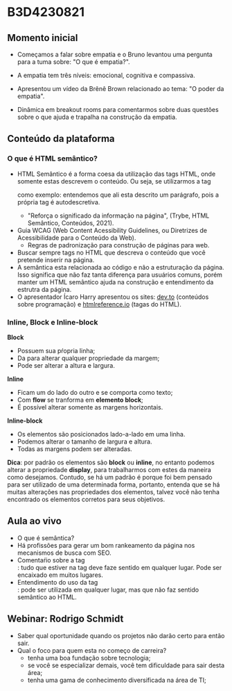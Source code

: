 # B3D4230821

## Momento inicial

- Começamos a falar sobre empatia e o Bruno levantou uma pergunta para a tuma sobre: "O que é empatia?".

- A empatia tem três níveis: emocional, cognitiva e compassiva.
- Apresentou um vídeo da Brẽnê Brown relacionado ao tema: "O poder da empatia".
- Dinâmica em breakout rooms para comentarmos sobre duas questões sobre o que ajuda e trapalha na construção da empatia.

## Conteúdo da plataforma

### O que é HTML semântico?

- HTML Semântico é a forma coesa da utilização das tags HTML, onde somente estas descrevem o conteúdo. Ou seja, se utilizarmos a tag <p> como exemplo: entendemos que ali esta descrito um parágrafo, pois a própria tag é autodescretiva.
  - "Reforça o significado da informação na página", (Trybe, HTML Semântico, Conteúdos, 2021).
- Guia WCAG (Web Content Acessibility Guidelines, ou Diretrizes de Acessibilidade para o Conteúdo da Web).
  - Regras de padronização para construção de páginas para web.
- Buscar sempre tags no HTML que descreva o conteúdo que você pretende inserir na página. 
- A semântica esta relacionada ao código e não a estruturação da página. Isso significa que não faz tanta diferença para usuários comuns, porém manter um HTML semântico ajuda na construção e entendimento da estrutra da página.
- O apresentador Ícaro Harry apresentou os sites: [dev.to](dev.to) (conteúdos sobre programação) e [htmlreference.io](htmlreference.io) (tagas do HTML).

### Inline, Block e Inline-block

**Block**

- Possuem sua pŕopria linha;
- Da para alterar qualquer propriedade da margem;
- Pode ser alterar a altura e largura.

**Inline**

- Ficam um do lado do outro e se comporta como texto;
- Com **flow** se tranforma em **elemento block**;
- É possível alterar somente as margens horizontais.

**Inline-block**

- Os elementos são posicionados lado-a-lado em uma linha.
- Podemos alterar o tamanho de largura e altura.
- Todas as margens podem ser alteradas.

**Dica**: por padrão os elementos são **block** ou **inline**, no entanto podemos alterar a propriedade **display**, para trabalharmos com estes da maneira como desejamos. Contudo, se há um padrão é porque foi bem pensado para ser utilizado de uma determinada forma, portanto, entenda que se há muitas alterações nas propriedades dos elementos, talvez você não tenha encontrado os elementos corretos para seus objetivos.

## Aula ao vivo

- O que é semântica?
- Há profissões para gerar um bom rankeamento da página nos mecanismos de busca com SEO.
- Comentaŕio sobre a tag <article>: tudo que estiver na tag deve faze sentido em qualquer lugar. Pode ser encaixado em muitos lugares.
- Entendimento do uso da tag <div>: pode ser utilizada em qualquer lugar, mas que não faz sentido semântico ao HTML.

## Webinar: Rodrigo Schmidt

- Saber qual oportunidade quando os projetos não darão certo para então sair.
- Qual o foco para quem esta no começo de carreira?
  - tenha uma boa fundação sobre tecnologia;
  - se você se especializar demais, você tem dificuldade para sair desta área;
  - tenha uma gama de conhecimento diversificada na área de TI;

